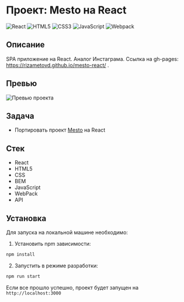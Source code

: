 # Проект: Mesto на React

![React](https://img.shields.io/badge/-React-583e87?logo=react&logoColor=white)
![HTML5](https://img.shields.io/badge/-HTML5-583e87?logo=html5&logoColor=white)
![CSS3](https://img.shields.io/badge/-CSS3-583e87?logo=css3&logoColor=white)
![JavaScript](https://img.shields.io/badge/-JavaScript-583e87?logo=javaScript&logoColor=white)
![Webpack](https://img.shields.io/badge/-Webpack-583e87?logo=webpack&logoColor=white)

## Описание
SPA приложение на React. Аналог Инстаграма. Ссылка на gh-pages: https://rizametovd.github.io/mesto-react/ .

## Превью
![Превью проекта](./public/preview.gif)

## Задача
* Портировать проект [Mesto](https://github.com/rizametovd/mesto) на React

## Стек
* React
* HTML5
* CSS
* BEM
* JavaScript
* WebPack
* API

## Установка
Для запуска на локальной машине необходимо:</br>
1. Установить npm зависимости:</br>
```sh
npm install
```
2. Запустить в режиме разработки:</br>
```sh
npm run start
```
Если все прошло успешно, проект будет запущен на `http://localhost:3000`